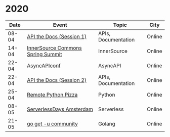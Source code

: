 # 2020

| Date  |  Event  | Topic | City  |
|---|---|---|---|
| 08-04 | [API the Docs (Session 1)](https://apithedocs.org/virtual)  | APIs, Documentation| Online  |
| 14-04 | [InnerSource Commons Spring Summit](https://innersourcecommons.org/events/isc-spring-2020/) | InnerSource | Online  |
| 22-04 | [AsyncAPIconf](https://www.asyncapiconf.com/)  | AsyncAPI  | Online  |
| 22-04 | [API the Docs (Session 2)](https://apithedocs.org/virtual)  | APIs, Documentation| Online  |
| 25-04 | [Remote Python Pizza](https://remote.python.pizza/)  | Python | Online  |
| 08-05 | [ServerlessDays Amsterdam](https://serverlessdays.nl/)  | Serverless | Online  |
| 21-05 | [go get -u community](https://www.gogetcommunity.com/) | Golang | Online |
